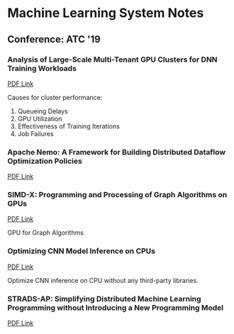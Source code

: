 #  Machine Learning System Notes

## Conference: ATC '19

### Analysis of Large-Scale Multi-Tenant GPU Clusters for DNN Training Workloads

[PDF Link](https://www.usenix.org/system/files/atc19-jeon.pdf)

Causes for cluster performance:

1. Queueing Delays
2. GPU Utilization
3. Effectiveness of Training Iterations
4. Job Failures

### Apache Nemo: A Framework for Building Distributed Dataflow Optimization Policies

[PDF Link](https://www.usenix.org/system/files/atc19-yang-youngseok.pdf)

### SIMD-X: Programming and Processing of Graph Algorithms on GPUs

[PDF Link](https://www.usenix.org/system/files/atc19-liu-hang.pdf)

GPU for Graph Algorithms

### Optimizing CNN Model Inference on CPUs

[PDF Link](https://www.usenix.org/conference/atc19/presentation/liu-yizhi)

Optimize CNN inference on CPU without any third-party libraries.

### STRADS-AP: Simplifying Distributed Machine Learning Programming without Introducing a New Programming Model

[PDF Link](https://www.usenix.org/system/files/atc19-kim-jin-kyu.pdf)


